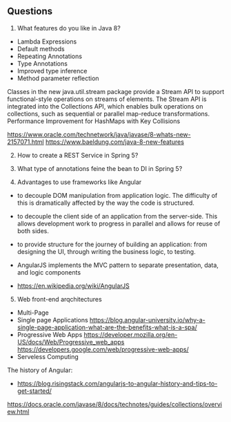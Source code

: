 

## Questions

1. What features do you like in Java 8?

* Lambda Expressions
* Default methods
* Repeating Annotations
* Type Annotations
* Improved type inference
* Method parameter reflection

Classes in the new java.util.stream package provide a Stream API to support functional-style operations on streams of elements. The Stream API is integrated into the Collections API, which enables bulk operations on collections, such as sequential or parallel map-reduce transformations.
Performance Improvement for HashMaps with Key Collisions

https://www.oracle.com/technetwork/java/javase/8-whats-new-2157071.html
https://www.baeldung.com/java-8-new-features

2. How to create a REST Service in Spring 5?

3. What type of annotations feine the bean to DI in Spring 5?


4. Advantages to use frameworks like Angular

* to decouple DOM manipulation from application logic. The difficulty of this is dramatically affected by the way the code is structured.
* to decouple the client side of an application from the server-side. This allows development work to progress in parallel and allows for reuse of both sides.
* to provide structure for the journey of building an application: from designing the UI, through writing the business logic, to testing.

* AngularJS implements the MVC pattern to separate presentation, data, and logic components

* https://en.wikipedia.org/wiki/AngularJS


5. Web front-end arqchitectures

* Multi-Page
* Single page Applications
    https://blog.angular-university.io/why-a-single-page-application-what-are-the-benefits-what-is-a-spa/
* Progressive Web Apps
    https://developer.mozilla.org/en-US/docs/Web/Progressive_web_apps
    https://developers.google.com/web/progressive-web-apps/
* Serveless Computing



The history of Angular:

* https://blog.risingstack.com/angularjs-to-angular-history-and-tips-to-get-started/


https://docs.oracle.com/javase/8/docs/technotes/guides/collections/overview.html

